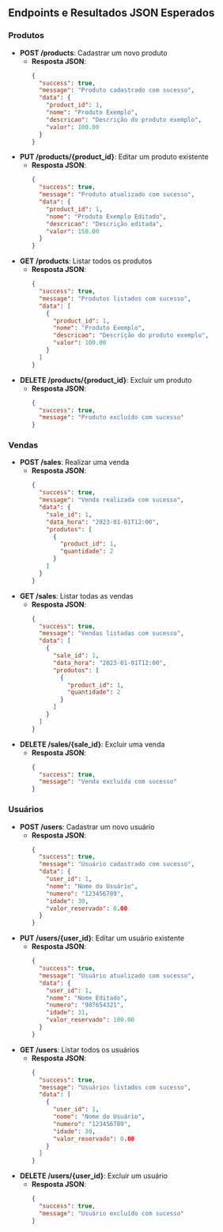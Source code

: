 ## Endpoints e Resultados JSON Esperados

### Produtos

- **POST /products**: Cadastrar um novo produto
  - **Resposta JSON**: 
    ```json
    {
      "success": true,
      "message": "Produto cadastrado com sucesso",
      "data": {
        "product_id": 1,
        "nome": "Produto Exemplo",
        "descricao": "Descrição do produto exemplo",
        "valor": 100.00
      }
    }
    ```
- **PUT /products/{product_id}**: Editar um produto existente
  - **Resposta JSON**: 
    ```json
    {
      "success": true,
      "message": "Produto atualizado com sucesso",
      "data": {
        "product_id": 1,
        "nome": "Produto Exemplo Editado",
        "descricao": "Descrição editada",
        "valor": 150.00
      }
    }
    ```
- **GET /products**: Listar todos os produtos
  - **Resposta JSON**: 
    ```json
    {
      "success": true,
      "message": "Produtos listados com sucesso",
      "data": [
        {
          "product_id": 1,
          "nome": "Produto Exemplo",
          "descricao": "Descrição do produto exemplo",
          "valor": 100.00
        }
      ]
    }
    ```
- **DELETE /products/{product_id}**: Excluir um produto
  - **Resposta JSON**: 
    ```json
    {
      "success": true,
      "message": "Produto excluído com sucesso"
    }
    ```

### Vendas

- **POST /sales**: Realizar uma venda
  - **Resposta JSON**: 
    ```json
    {
      "success": true,
      "message": "Venda realizada com sucesso",
      "data": {
        "sale_id": 1,
        "data_hora": "2023-01-01T12:00",
        "produtos": [
          {
            "product_id": 1,
            "quantidade": 2
          }
        ]
      }
    }
    ```
- **GET /sales**: Listar todas as vendas
  - **Resposta JSON**: 
    ```json
    {
      "success": true,
      "message": "Vendas listadas com sucesso",
      "data": [
        {
          "sale_id": 1,
          "data_hora": "2023-01-01T12:00",
          "produtos": [
            {
              "product_id": 1,
              "quantidade": 2
            }
          ]
        }
      ]
    }
    ```
- **DELETE /sales/{sale_id}**: Excluir uma venda
  - **Resposta JSON**: 
    ```json
    {
      "success": true,
      "message": "Venda excluída com sucesso"
    }
    ```

### Usuários

- **POST /users**: Cadastrar um novo usuário
  - **Resposta JSON**: 
    ```json
    {
      "success": true,
      "message": "Usuário cadastrado com sucesso",
      "data": {
        "user_id": 1,
        "nome": "Nome do Usuário",
        "numero": "123456789",
        "idade": 30,
        "valor_reservado": 0.00
      }
    }
    ```
- **PUT /users/{user_id}**: Editar um usuário existente
  - **Resposta JSON**: 
    ```json
    {
      "success": true,
      "message": "Usuário atualizado com sucesso",
      "data": {
        "user_id": 1,
        "nome": "Nome Editado",
        "numero": "987654321",
        "idade": 31,
        "valor_reservado": 100.00
      }
    }
    ```
- **GET /users**: Listar todos os usuários
  - **Resposta JSON**: 
    ```json
    {
      "success": true,
      "message": "Usuários listados com sucesso",
      "data": [
        {
          "user_id": 1,
          "nome": "Nome do Usuário",
          "numero": "123456789",
          "idade": 30,
          "valor_reservado": 0.00
        }
      ]
    }
    ```
- **DELETE /users/{user_id}**: Excluir um usuário
  - **Resposta JSON**: 
    ```json
    {
      "success": true,
      "message": "Usuário excluído com sucesso"
    }
    ```
